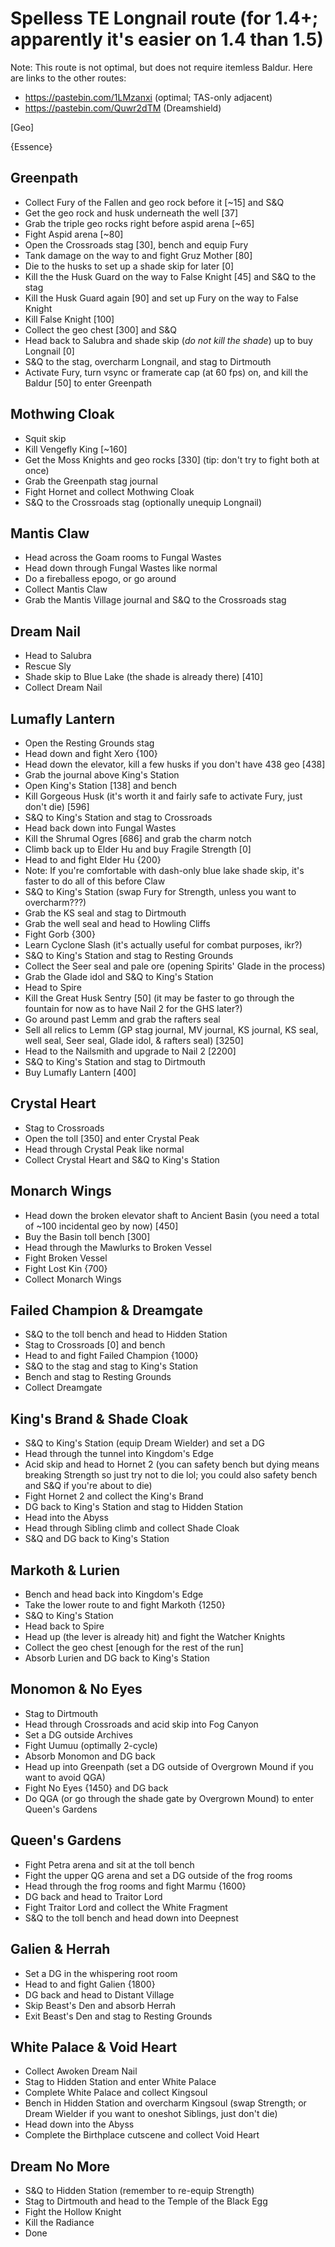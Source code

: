 # Spelless TE Longnail route (for 1.4+; apparently it's easier on 1.4 than 1.5)

Note: This route is not optimal, but does not require itemless Baldur. Here are links to the other routes:
- https://pastebin.com/1LMzanxi (optimal; TAS-only adjacent)
- https://pastebin.com/Quwr2dTM (Dreamshield)

[Geo]

{Essence}


## Greenpath
- Collect Fury of the Fallen and geo rock before it [~15] and S&Q
- Get the geo rock and husk underneath the well [37]
- Grab the triple geo rocks right before aspid arena [~65]
- Fight Aspid arena [~80]
- Open the Crossroads stag [30], bench and equip Fury
- Tank damage on the way to and fight Gruz Mother [80]
- Die to the husks to set up a shade skip for later [0]
- Kill the the Husk Guard on the way to False Knight [45] and S&Q to the stag
- Kill the Husk Guard again [90] and set up Fury on the way to False Knight
- Kill False Knight [100]
- Collect the geo chest [300] and S&Q
- Head back to Salubra and shade skip (*do not kill the shade*) up to buy Longnail [0]
- S&Q to the stag, overcharm Longnail, and stag to Dirtmouth
- Activate Fury, turn vsync or framerate cap (at 60 fps) on, and kill the Baldur [50] to enter Greenpath

## Mothwing Cloak
- Squit skip
- Kill Vengefly King [~160]
- Get the Moss Knights and geo rocks [330] (tip: don't try to fight both at once)
- Grab the Greenpath stag journal
- Fight Hornet and collect Mothwing Cloak
- S&Q to the Crossroads stag (optionally unequip Longnail)

## Mantis Claw
- Head across the Goam rooms to Fungal Wastes
- Head down through Fungal Wastes like normal
- Do a fireballess epogo, or go around
- Collect Mantis Claw
- Grab the Mantis Village journal and S&Q to the Crossroads stag

## Dream Nail
- Head to Salubra
- Rescue Sly
- Shade skip to Blue Lake (the shade is already there) [410]
- Collect Dream Nail

## Lumafly Lantern
- Open the Resting Grounds stag
- Head down and fight Xero {100}
- Head down the elevator, kill a few husks if you don't have 438 geo [438]
- Grab the journal above King's Station
- Open King's Station [138] and bench
- Kill Gorgeous Husk (it's worth it and fairly safe to activate Fury, just don't die) [596]
- S&Q to King's Station and stag to Crossroads
- Head back down into Fungal Wastes
- Kill the Shrumal Ogres [686] and grab the charm notch
- Climb back up to Elder Hu and buy Fragile Strength [0]
- Head to and fight Elder Hu {200}
- Note: If you're comfortable with dash-only blue lake shade skip, it's faster to do all of this before Claw
- S&Q to King's Station (swap Fury for Strength, unless you want to overcharm???)
- Grab the KS seal and stag to Dirtmouth
- Grab the well seal and head to Howling Cliffs
- Fight Gorb {300}
- Learn Cyclone Slash (it's actually useful for combat purposes, ikr?)
- S&Q to King's Station and stag to Resting Grounds
- Collect the Seer seal and pale ore (opening Spirits' Glade in the process)
- Grab the Glade idol and S&Q to King's Station
- Head to Spire
- Kill the Great Husk Sentry [50] (it may be faster to go through the fountain for now as to have Nail 2 for the GHS later?)
- Go around past Lemm and grab the rafters seal
- Sell all relics to Lemm (GP stag journal, MV journal, KS journal, KS seal, well seal, Seer seal, Glade idol, & rafters seal) [3250]
- Head to the Nailsmith and upgrade to Nail 2 [2200]
- S&Q to King's Station and stag to Dirtmouth
- Buy Lumafly Lantern [400]

## Crystal Heart
- Stag to Crossroads
- Open the toll [350] and enter Crystal Peak
- Head through Crystal Peak like normal
- Collect Crystal Heart and S&Q to King's Station

## Monarch Wings
- Head down the broken elevator shaft to Ancient Basin (you need a total of ~100 incidental geo by now) [450]
- Buy the Basin toll bench [300]
- Head through the Mawlurks to Broken Vessel
- Fight Broken Vessel
- Fight Lost Kin {700}
- Collect Monarch Wings

## Failed Champion & Dreamgate
- S&Q to the toll bench and head to Hidden Station
- Stag to Crossroads [0] and bench
- Head to and fight Failed Champion {1000}
- S&Q to the stag and stag to King's Station
- Bench and stag to Resting Grounds
- Collect Dreamgate

## King's Brand & Shade Cloak
- S&Q to King's Station (equip Dream Wielder) and set a DG
- Head through the tunnel into Kingdom's Edge
- Acid skip and head to Hornet 2 (you can safety bench but dying means breaking Strength so just try not to die lol; you could also safety bench and S&Q if you're about to die)
- Fight Hornet 2 and collect the King's Brand
- DG back to King's Station and stag to Hidden Station
- Head into the Abyss
- Head through Sibling climb and collect Shade Cloak
- S&Q and DG back to King's Station

## Markoth & Lurien
- Bench and head back into Kingdom's Edge
- Take the lower route to and fight Markoth {1250}
- S&Q to King's Station
- Head back to Spire
- Head up (the lever is already hit) and fight the Watcher Knights
- Collect the geo chest [enough for the rest of the run]
- Absorb Lurien and DG back to King's Station

## Monomon & No Eyes
- Stag to Dirtmouth
- Head through Crossroads and acid skip into Fog Canyon
- Set a DG outside Archives
- Fight Uumuu (optimally 2-cycle)
- Absorb Monomon and DG back
- Head up into Greenpath (set a DG outside of Overgrown Mound if you want to avoid QGA)
- Fight No Eyes {1450} and DG back
- Do QGA (or go through the shade gate by Overgrown Mound) to enter Queen's Gardens

## Queen's Gardens
- Fight Petra arena and sit at the toll bench
- Fight the upper QG arena and set a DG outside of the frog rooms
- Head through the frog rooms and fight Marmu {1600}
- DG back and head to Traitor Lord
- Fight Traitor Lord and collect the White Fragment
- S&Q to the toll bench and head down into Deepnest

## Galien & Herrah
- Set a DG in the whispering root room
- Head to and fight Galien {1800}
- DG back and head to Distant Village
- Skip Beast's Den and absorb Herrah
- Exit Beast's Den and stag to Resting Grounds

## White Palace & Void Heart
- Collect Awoken Dream Nail
- Stag to Hidden Station and enter White Palace
- Complete White Palace and collect Kingsoul
- Bench in Hidden Station and overcharm Kingsoul (swap Strength; or Dream Wielder if you want to oneshot Siblings, just don't die)
- Head down into the Abyss
- Complete the Birthplace cutscene and collect Void Heart

## Dream No More
- S&Q to Hidden Station (remember to re-equip Strength)
- Stag to Dirtmouth and head to the Temple of the Black Egg
- Fight the Hollow Knight
- Kill the Radiance
- Done
